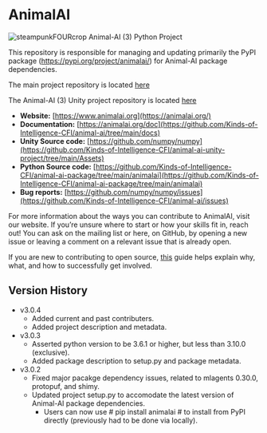 # AnimalAI
![steampunkFOURcrop](https://github.com/Kinds-of-Intelligence-CFI/animal-ai/assets/65875290/df798f4a-cb2c-416f-a150-093b9382a621)
Animal-AI (3) Python Project

This repository is responsible for managing and updating primarily the PyPI package (https://pypi.org/project/animalai/) for Animal-AI package dependencies. 

The main project repository is located [here](https://github.com/Kinds-of-Intelligence-CFI/animal-ai)

The Animal-AI (3) Unity project repository is located [here](https://github.com/Kinds-of-Intelligence-CFI/animal-ai-unity-project)

- **Website:** [https://www.animalai.org](https://animalai.org/)
- **Documentation:** [https://animalai.org/doc](https://github.com/Kinds-of-Intelligence-CFI/animal-ai/tree/main/docs)
- **Unity Source code:** [https://github.com/numpy/numpy](https://github.com/Kinds-of-Intelligence-CFI/animal-ai-unity-project/tree/main/Assets)
-  **Python Source code:** [https://github.com/Kinds-of-Intelligence-CFI/animal-ai-package/tree/main/animalai](https://github.com/Kinds-of-Intelligence-CFI/animal-ai-package/tree/main/animalai)
- **Bug reports:** [https://github.com/numpy/numpy/issues](https://github.com/Kinds-of-Intelligence-CFI/animal-ai/issues)

For more information about the ways you can contribute to AnimalAI, visit our website. If you’re unsure where to start or how your skills fit in, reach out! You can ask on the mailing list or here, on GitHub, by opening a new issue or leaving a comment on a relevant issue that is already open.

If you are new to contributing to open source, [this](https://opensource.guide/how-to-contribute/) guide helps explain why, what, and how to successfully get involved.

## Version History

- v3.0.4
  - Added current and past contributers.
  - Added project description and metadata.
- v3.0.3
  - Asserted python version to be 3.6.1 or higher, but less than 3.10.0 (exclusive).
  - Added package description to setup.py and package metadata.
- v3.0.2
  - Fixed major pacakge dependency issues, related to mlagents 0.30.0, protopuf, and shimy.
  - Updated project setup.py to accomodate the latest version of Animal-AI package dependencies.
    - Users can now use # pip install animalai # to install from PyPI directly (previously had to be done via locally). 

